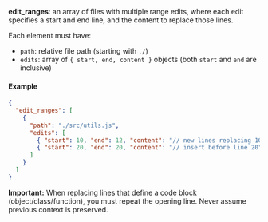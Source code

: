 **edit_ranges**: an array of files with multiple range edits, where each edit specifies a start and end line, and the content to replace those lines.

Each element must have:

- `path`: relative file path (starting with `./`)
- `edits`: array of `{ start, end, content }` objects (both `start` and `end` are inclusive)

#### Example

```json
{
  "edit_ranges": [
    {
      "path": "./src/utils.js",
      "edits": [
        { "start": 10, "end": 12, "content": "// new lines replacing 10-12" },
        { "start": 20, "end": 20, "content": "// insert before line 20" }
      ]
    }
  ]
}
```

**Important:** When replacing lines that define a code block (object/class/function), you must repeat the opening line. Never assume previous context is preserved.
